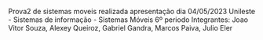 Prova2 de sistemas moveis realizada apresentação dia 04/05/2023
Unileste - Sistemas de informação - Sistemas Móveis 6º periodo
Integrantes: Joao Vitor Souza, Alexey Queiroz, Gabriel Gandra, Marcos Paiva, Julio Eler
